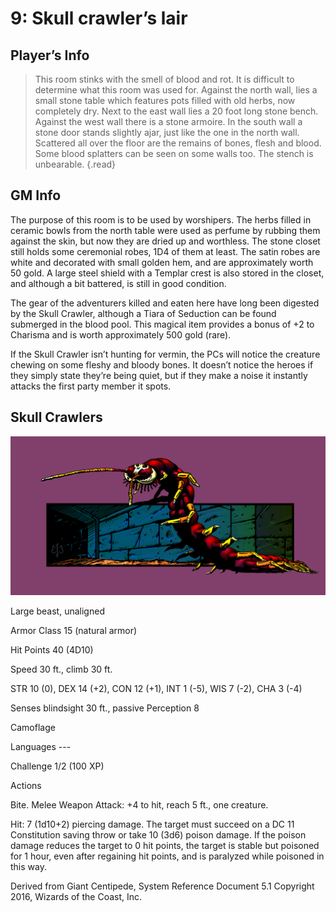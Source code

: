 # 9: Skull crawler’s lair

## Player’s Info

> This room stinks with the smell of blood and rot. It is difficult to determine what this room was used for. Against the north wall, lies a small stone table which features pots filled with old herbs, now completely dry. Next to the east wall lies a 20 foot long stone bench. Against the west wall there is a stone armoire. In the south wall a stone door stands slightly ajar, just like the one in the north wall.
Scattered all over the floor are the remains of bones, flesh and blood. Some blood splatters can be seen on some walls too. The stench is unbearable. {.read}

## GM Info

The purpose of this room is to be used by worshipers. The herbs filled in ceramic bowls from the north table were used as perfume by rubbing them against the skin, but now they are dried up and worthless. The stone closet still holds some ceremonial robes, 1D4 of them at least. The satin robes are white and decorated with small golden hem, and are approximately worth 50 gold. A large steel shield with a Templar crest is also stored in the closet, and although a bit battered, is still in good condition.

The gear of the adventurers killed and eaten here have long been digested by the Skull Crawler, although a Tiara of Seduction can be found submerged in the blood pool. This magical item provides a bonus of +2 to Charisma and is worth approximately 500 gold (rare).

If the Skull Crawler isn’t hunting for vermin, the PCs will notice the creature chewing on some fleshy and bloody bones. It doesn’t notice the heroes if they simply state they’re being quiet, but if they make a noise it instantly attacks the first party member it spots.

## Skull Crawlers

![Skull Crawler](../Images/Copy_of_Bone_Crawler1a.png)

Large beast, unaligned

Armor Class 15 (natural armor)

Hit Points 40 (4D10)

Speed 30 ft., climb 30 ft.

STR 10 (0), DEX 14 (+2), CON 12 (+1), INT 1 (-5), WIS 7 (-2), CHA 3 (-4)

Senses blindsight 30 ft., passive Perception 8

Camoflage

Languages ---

Challenge 1/2 (100 XP)

Actions

Bite. Melee Weapon Attack: +4 to hit, reach 5 ft., one creature.

Hit: 7 (1d10+2) piercing damage. The target must succeed on a DC 11 Constitution saving throw or take 10 (3d6) poison damage. If the poison damage reduces the target to 0 hit points, the target is stable but poisoned for 1 hour, even after regaining hit points, and is paralyzed while poisoned in this way.

Derived from Giant Centipede, System Reference Document 5.1 Copyright 2016, Wizards of the Coast, Inc.